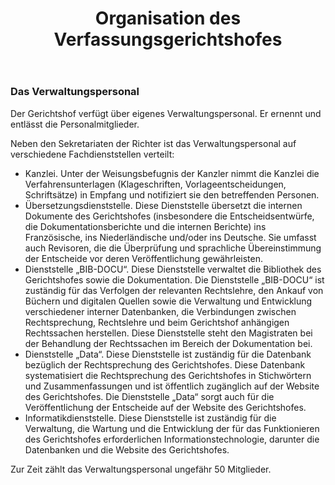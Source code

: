 ﻿---
title: Organisation des Verfassungsgerichtshofes
description: Organisation des Verfassungsgerichtshofes
posterUrl: ~/assets/img/newsletter-background.png
locale: de
---

### Das Verwaltungspersonal

Der Gerichtshof verfügt über eigenes Verwaltungspersonal. Er ernennt und entlässt die Personalmitglieder.

Neben den Sekretariaten der Richter ist das Verwaltungspersonal auf verschiedene Fachdienststellen verteilt:

-	Kanzlei. Unter der Weisungsbefugnis der Kanzler nimmt die Kanzlei die Verfahrensunterlagen (Klageschriften, Vorlageentscheidungen, Schriftsätze) in Empfang und notifiziert sie den betreffenden Personen.
-	Übersetzungsdienststelle. Diese Dienststelle übersetzt die internen Dokumente des Gerichtshofes (insbesondere die Entscheidsentwürfe, die Dokumentationsberichte und die internen Berichte) ins Französische, ins Niederländische und/oder ins Deutsche. Sie umfasst auch Revisoren, die die Überprüfung und sprachliche Übereinstimmung der Entscheide vor deren Veröffentlichung gewährleisten.
-	Dienststelle „BIB-DOCU“. Diese Dienststelle verwaltet die Bibliothek des Gerichtshofes sowie die Dokumentation. Die Dienststelle „BIB-DOCU“ ist zuständig für das Verfolgen der relevanten Rechtslehre, den Ankauf von Büchern und digitalen Quellen sowie die Verwaltung und Entwicklung verschiedener interner Datenbanken, die Verbindungen zwischen Rechtsprechung, Rechtslehre und beim Gerichtshof anhängigen Rechtssachen herstellen. Diese Dienststelle steht den Magistraten bei der Behandlung der Rechtssachen im Bereich der Dokumentation bei.
-	Dienststelle „Data“. Diese Dienststelle ist zuständig für die Datenbank bezüglich der Rechtsprechung des Gerichtshofes. Diese Datenbank systematisiert die Rechtsprechung des Gerichtshofes in Stichwörtern und Zusammenfassungen und ist öffentlich zugänglich auf der Website des Gerichtshofes. Die Dienststelle „Data“ sorgt auch für die Veröffentlichung der Entscheide auf der Website des Gerichtshofes.
-	Informatikdienststelle. Diese Dienststelle ist zuständig für die Verwaltung, die Wartung und die Entwicklung der für das Funktionieren des Gerichtshofes erforderlichen Informationstechnologie, darunter die Datenbanken und die Website des Gerichtshofes.

Zur Zeit zählt das Verwaltungspersonal ungefähr 50 Mitglieder.
